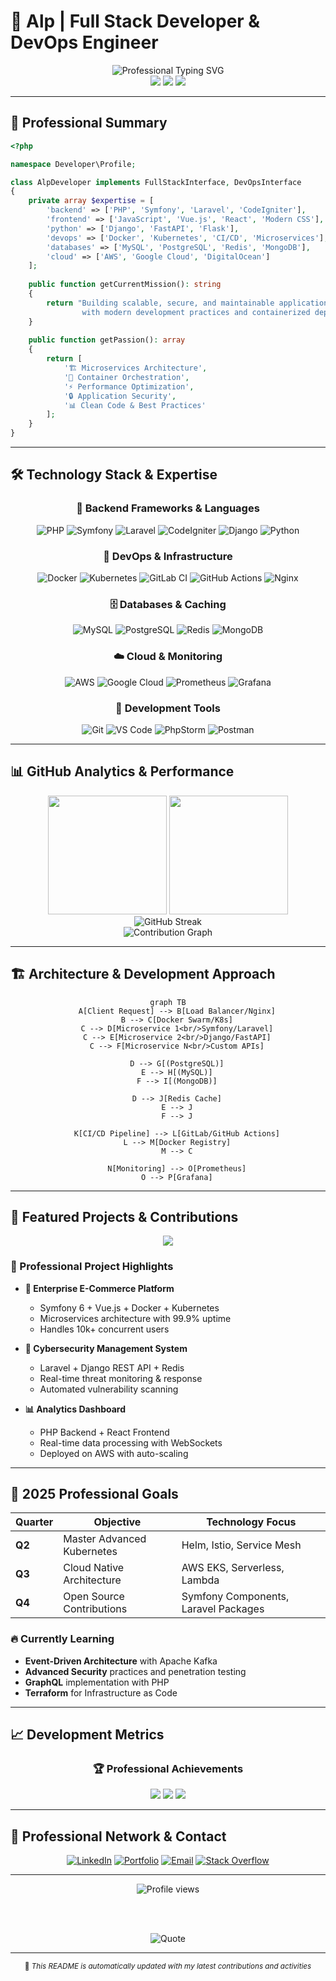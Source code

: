 # 🚀 Alp | Full Stack Developer & DevOps Engineer

<div align="center">
  <img src="https://readme-typing-svg.herokuapp.com?font=JetBrains+Mono&weight=600&size=28&duration=3000&pause=1000&color=00D4FF&center=true&vCenter=true&multiline=true&repeat=true&width=800&height=100&lines=Full+Stack+Developer+%7C+DevOps+Engineer;PHP+%E2%80%A2+Symfony+%E2%80%A2+Laravel+%E2%80%A2+Django;Docker+%E2%80%A2+Kubernetes+%E2%80%A2+Microservices;Building+Scalable+%26+Secure+Solutions" alt="Professional Typing SVG" />
</div>

<div align="center">
  <img src="https://img.shields.io/badge/🎯_Focus-Backend_Architecture-blue?style=for-the-badge" />
  <img src="https://img.shields.io/badge/🌍_Location-Turkey-red?style=for-the-badge" />
  <img src="https://img.shields.io/badge/💼_Status-Open_to_Work-brightgreen?style=for-the-badge" />
</div>

---

## 🎯 Professional Summary

```php
<?php

namespace Developer\Profile;

class AlpDeveloper implements FullStackInterface, DevOpsInterface 
{
    private array $expertise = [
        'backend' => ['PHP', 'Symfony', 'Laravel', 'CodeIgniter'],
        'frontend' => ['JavaScript', 'Vue.js', 'React', 'Modern CSS'],
        'python' => ['Django', 'FastAPI', 'Flask'],
        'devops' => ['Docker', 'Kubernetes', 'CI/CD', 'Microservices'],
        'databases' => ['MySQL', 'PostgreSQL', 'Redis', 'MongoDB'],
        'cloud' => ['AWS', 'Google Cloud', 'DigitalOcean']
    ];
    
    public function getCurrentMission(): string 
    {
        return "Building scalable, secure, and maintainable applications 
                with modern development practices and containerized deployments.";
    }
    
    public function getPassion(): array 
    {
        return [
            '🏗️ Microservices Architecture',
            '🐳 Container Orchestration', 
            '⚡ Performance Optimization',
            '🔒 Application Security',
            '📊 Clean Code & Best Practices'
        ];
    }
}
```

---

## 🛠️ Technology Stack & Expertise

<div align="center">

### 🚀 Backend Frameworks & Languages
![PHP](https://img.shields.io/badge/PHP-777BB4?style=for-the-badge&logo=php&logoColor=white)
![Symfony](https://img.shields.io/badge/Symfony-000000?style=for-the-badge&logo=symfony&logoColor=white)
![Laravel](https://img.shields.io/badge/Laravel-FF2D20?style=for-the-badge&logo=laravel&logoColor=white)
![CodeIgniter](https://img.shields.io/badge/CodeIgniter-EF4223?style=for-the-badge&logo=codeigniter&logoColor=white)
![Django](https://img.shields.io/badge/Django-092E20?style=for-the-badge&logo=django&logoColor=white)
![Python](https://img.shields.io/badge/Python-3776AB?style=for-the-badge&logo=python&logoColor=white)

### 🐳 DevOps & Infrastructure
![Docker](https://img.shields.io/badge/Docker-2496ED?style=for-the-badge&logo=docker&logoColor=white)
![Kubernetes](https://img.shields.io/badge/Kubernetes-326CE5?style=for-the-badge&logo=kubernetes&logoColor=white)
![GitLab CI](https://img.shields.io/badge/GitLab_CI-FC6D26?style=for-the-badge&logo=gitlab&logoColor=white)
![GitHub Actions](https://img.shields.io/badge/GitHub_Actions-2088FF?style=for-the-badge&logo=github-actions&logoColor=white)
![Nginx](https://img.shields.io/badge/Nginx-009639?style=for-the-badge&logo=nginx&logoColor=white)

### 🗄️ Databases & Caching
![MySQL](https://img.shields.io/badge/MySQL-4479A1?style=for-the-badge&logo=mysql&logoColor=white)
![PostgreSQL](https://img.shields.io/badge/PostgreSQL-316192?style=for-the-badge&logo=postgresql&logoColor=white)
![Redis](https://img.shields.io/badge/Redis-DC382D?style=for-the-badge&logo=redis&logoColor=white)
![MongoDB](https://img.shields.io/badge/MongoDB-47A248?style=for-the-badge&logo=mongodb&logoColor=white)

### ☁️ Cloud & Monitoring
![AWS](https://img.shields.io/badge/AWS-232F3E?style=for-the-badge&logo=amazon-aws&logoColor=white)
![Google Cloud](https://img.shields.io/badge/Google_Cloud-4285F4?style=for-the-badge&logo=google-cloud&logoColor=white)
![Prometheus](https://img.shields.io/badge/Prometheus-E6522C?style=for-the-badge&logo=prometheus&logoColor=white)
![Grafana](https://img.shields.io/badge/Grafana-F46800?style=for-the-badge&logo=grafana&logoColor=white)

### 🔧 Development Tools
![Git](https://img.shields.io/badge/Git-F05032?style=for-the-badge&logo=git&logoColor=white)
![VS Code](https://img.shields.io/badge/VS_Code-007ACC?style=for-the-badge&logo=visual-studio-code&logoColor=white)
![PhpStorm](https://img.shields.io/badge/PhpStorm-000000?style=for-the-badge&logo=phpstorm&logoColor=white)
![Postman](https://img.shields.io/badge/Postman-FF6C37?style=for-the-badge&logo=postman&logoColor=white)

</div>

---

## 📊 GitHub Analytics & Performance

<div align="center">
  <img height="190em" src="https://github-readme-stats.vercel.app/api?username=fetchAlp&show_icons=true&theme=material-palenight&include_all_commits=true&count_private=true&hide_border=true&bg_color=0D1117&title_color=00D4FF&icon_color=00D4FF&text_color=FFFFFF"/>
  <img height="190em" src="https://github-readme-stats.vercel.app/api/top-langs/?username=fetchAlp&layout=compact&langs_count=8&theme=material-palenight&hide_border=true&bg_color=0D1117&title_color=00D4FF&text_color=FFFFFF"/>
</div>

<div align="center">
  <img src="https://github-readme-streak-stats.herokuapp.com/?user=fetchAlp&theme=material-palenight&hide_border=true&background=0D1117&stroke=00D4FF&ring=00D4FF&fire=00D4FF&currStreakNum=FFFFFF&sideNums=FFFFFF&currStreakLabel=00D4FF&sideLabels=00D4FF&dates=FFFFFF" alt="GitHub Streak" />
</div>

<div align="center">
  <img src="https://github-readme-activity-graph.vercel.app/graph?username=fetchAlp&theme=material-palenight&bg_color=0D1117&color=00D4FF&line=00D4FF&point=FFFFFF&area=true&hide_border=true" alt="Contribution Graph" />
</div>

---

## 🏗️ Architecture & Development Approach

<div align="center">

```mermaid
graph TB
    A[Client Request] --> B[Load Balancer/Nginx]
    B --> C[Docker Swarm/K8s]
    C --> D[Microservice 1<br/>Symfony/Laravel]
    C --> E[Microservice 2<br/>Django/FastAPI]
    C --> F[Microservice N<br/>Custom APIs]
    
    D --> G[(PostgreSQL)]
    E --> H[(MySQL)]
    F --> I[(MongoDB)]
    
    D --> J[Redis Cache]
    E --> J
    F --> J
    
    K[CI/CD Pipeline] --> L[GitLab/GitHub Actions]
    L --> M[Docker Registry]
    M --> C
    
    N[Monitoring] --> O[Prometheus]
    O --> P[Grafana]
```

</div>

---

## 🚀 Featured Projects & Contributions

<div align="center">
  <a href="https://github.com/fetchAlp/yazilimciniz-master">
    <img src="https://github-readme-stats.vercel.app/api/pin/?username=fetchAlp&repo=yazilimciniz-master&theme=material-palenight&hide_border=true&bg_color=0D1117&title_color=00D4FF&text_color=FFFFFF" />
  </a>
</div>

### 💼 Professional Project Highlights

- **🏢 Enterprise E-Commerce Platform**
  - Symfony 6 + Vue.js + Docker + Kubernetes
  - Microservices architecture with 99.9% uptime
  - Handles 10k+ concurrent users

- **🔐 Cybersecurity Management System**
  - Laravel + Django REST API + Redis
  - Real-time threat monitoring & response
  - Automated vulnerability scanning

- **📊 Analytics Dashboard**
  - PHP Backend + React Frontend
  - Real-time data processing with WebSockets
  - Deployed on AWS with auto-scaling

---

## 🎯 2025 Professional Goals

<div align="center">

| Quarter | Objective | Technology Focus |
|---------|-----------|------------------|
| **Q2** | Master Advanced Kubernetes | Helm, Istio, Service Mesh |
| **Q3** | Cloud Native Architecture | AWS EKS, Serverless, Lambda |
| **Q4** | Open Source Contributions | Symfony Components, Laravel Packages |

</div>

### 🔥 Currently Learning
- **Event-Driven Architecture** with Apache Kafka
- **Advanced Security** practices and penetration testing
- **GraphQL** implementation with PHP
- **Terraform** for Infrastructure as Code

---

## 📈 Development Metrics

<!--START_SECTION:waka-->
<!--END_SECTION:waka-->

<div align="center">
  
### 🏆 Professional Achievements
![](https://img.shields.io/badge/Experience-5%2B_Years-brightgreen?style=for-the-badge)
![](https://img.shields.io/badge/Projects_Delivered-25%2B-blue?style=for-the-badge)
![](https://img.shields.io/badge/Team_Leadership-3_Projects-orange?style=for-the-badge)

</div>

---

## 🤝 Professional Network & Contact

<div align="center">
  
[![LinkedIn](https://img.shields.io/badge/LinkedIn-Connect-0077B5?style=for-the-badge&logo=linkedin&logoColor=white)](https://linkedin.com/in/alp-developer)
[![Portfolio](https://img.shields.io/badge/Portfolio-Visit-000000?style=for-the-badge&logo=About.me&logoColor=white)](https://alp-dev.com)
[![Email](https://img.shields.io/badge/Email-Business-D14836?style=for-the-badge&logo=gmail&logoColor=white)](mailto:alp@professional-email.com)
[![Stack Overflow](https://img.shields.io/badge/Stack_Overflow-Contribute-FE7A16?style=for-the-badge&logo=stack-overflow&logoColor=white)](https://stackoverflow.com/users/your-id)

</div>

---

<div align="center">
  <img src="https://komarev.com/ghpvc/?username=fetchAlp&color=00D4FF&style=for-the-badge&label=Profile+Views" alt="Profile views" />
  
  <br><br>
  
  <img src="https://readme-typing-svg.herokuapp.com?font=JetBrains+Mono&size=16&duration=4000&pause=1000&color=00D4FF&center=true&vCenter=true&width=500&lines=%22Code+is+poetry%2C+architecture+is+art%2C;scalability+is+the+masterpiece.%22;%E2%9A%A1+Building+the+future%2C+one+container+at+a+time+%E2%9A%A1" alt="Quote" />
  
</div>

---

<div align="center">
  <sub>🤖 <i>This README is automatically updated with my latest contributions and activities</i></sub>
</div>
